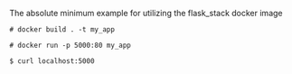 The absolute minimum example for utilizing the flask_stack docker image

```
# docker build . -t my_app
```
```
# docker run -p 5000:80 my_app
```
```
$ curl localhost:5000
```
